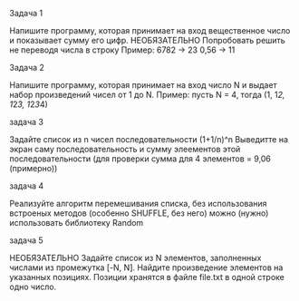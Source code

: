Задача 1

Напишите программу, которая принимает на вход вещественное число и показывает сумму его цифр.
НЕОБЯЗАТЕЛЬНО Попробовать решить не переводя числа в строку
Пример:
6782 -> 23
0,56 -> 11

Задача 2

Напишите программу, которая принимает на вход число N и выдает набор произведений чисел от 1 до N.
Пример:
пусть N = 4, тогда (1, 1*2, 1*2*3, 1*2*3*4)

задача 3

Задайте список из n чисел последовательности (1+1/n)^n
Выведитте на экран саму последовательность и сумму элеементов этой последовательности (для проверки сумма для 4 элементов = 9,06 (примерно))

задача 4

Реализуйте алгоритм перемешивания списка, без использования встроеных методов (особенно SHUFFLE, без него) можно (нужно) использовать библиотеку Random

задача 5

НЕОБЯЗАТЕЛЬНО Задайте список из N элементов, заполненных числами из промежутка [-N, N]. Найдите произведение элементов на указанных позициях. Позиции хранятся в файле file.txt в одной строке одно число.